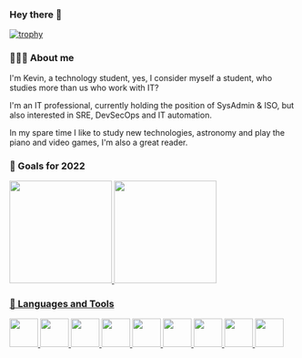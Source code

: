 ### Hey there 👋



[![trophy](https://github-profile-trophy.vercel.app/?username=o-urUbuntu&theme=darkhub&row=1&column=6)](https://github.com/ryo-ma/github-profile-trophy)

### 👨🏽‍💻 About me 

I'm Kevin, a technology student, yes, I consider myself a student, who studies more than us who work with IT?

I'm an IT professional, currently holding the position of SysAdmin & ISO, but also interested in SRE, DevSecOps and IT automation.

In my spare time I like to study new technologies, astronomy and play the piano and video games, I'm also a great reader.

### 🔭 Goals for 2022


<div>
<a href="https://github.com/o-urUbuntu">
<img height="180em" src="https://github-readme-stats.vercel.app/api/top-langs/?username=o-urUbuntu&layout=compact&langs_count=7&theme=dracula"/>
<img height="180em" src="https://github-readme-stats.vercel.app/api?username=o-urUbuntu&show_icons=true&theme=dracula&include_all_commits=true&count_private=true"/>
</div>

### 🧰 Languages and Tools
<img src="https://cdn.jsdelivr.net/gh/devicons/devicon/icons/azure/azure-original.svg" width="50" height="50" />
<img src="https://cdn.jsdelivr.net/gh/devicons/devicon/icons/docker/docker-original.svg" width="50" height="50" />       
<img src="https://cdn.jsdelivr.net/gh/devicons/devicon/icons/terraform/terraform-original.svg" width="50" height="50" />
<img src="https://cdn.jsdelivr.net/gh/devicons/devicon/icons/gitlab/gitlab-original.svg" width="50" height="50"/>
<img src="https://cdn.jsdelivr.net/gh/devicons/devicon/icons/argocd/argocd-original.svg" width="50" height="50" />
<img src="https://cdn.jsdelivr.net/gh/devicons/devicon/icons/python/python-original.svg" width="50" height="50" />
<img src="https://cdn.jsdelivr.net/gh/devicons/devicon/icons/linux/linux-original.svg" width="50" height="50" />
<img src="https://cdn.cdnlogo.com/logos/s/52/snyk.svg" width="50" height="50" />
<img src="https://cdn.cdnlogo.com/logos/s/58/sonarqube.svg" width="50" height="50" />
